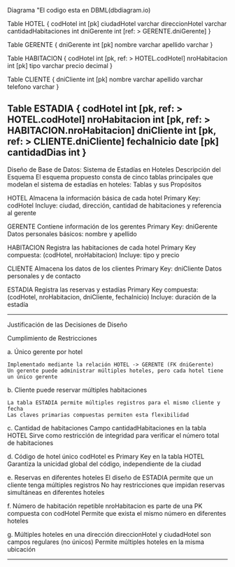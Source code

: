 Diagrama "El codigo esta en DBML(dbdiagram.io)

Table HOTEL {
  codHotel int [pk]
  ciudadHotel varchar
  direccionHotel varchar
  cantidadHabitaciones int
  dniGerente int [ref: > GERENTE.dniGerente]
}

Table GERENTE {
  dniGerente int [pk]
  nombre varchar
  apellido varchar
}

Table HABITACION {
  codHotel int [pk, ref: > HOTEL.codHotel]
  nroHabitacion int [pk]
  tipo varchar
  precio decimal
}

Table CLIENTE {
  dniCliente int [pk]
  nombre varchar
  apellido varchar
  telefono varchar
}

Table ESTADIA {
  codHotel int [pk, ref: > HOTEL.codHotel]
  nroHabitacion int [pk, ref: > HABITACION.nroHabitacion]
  dniCliente int [pk, ref: > CLIENTE.dniCliente]
  fechaInicio date [pk]
  cantidadDias int
}
--------------------------------------------------------------------------------------------------------
Diseño de Base de Datos: Sistema de Estadías en Hoteles
Descripción del Esquema
El esquema propuesto consta de cinco tablas principales que modelan el sistema de estadías en hoteles:
Tablas y sus Propósitos

HOTEL
    Almacena la información básica de cada hotel
    Primary Key: codHotel
    Incluye: ciudad, dirección, cantidad de habitaciones y referencia al gerente

GERENTE
    Contiene información de los gerentes
    Primary Key: dniGerente
    Datos personales básicos: nombre y apellido

HABITACION
    Registra las habitaciones de cada hotel
    Primary Key compuesta: (codHotel, nroHabitacion)
    Incluye: tipo y precio

CLIENTE
    Almacena los datos de los clientes
    Primary Key: dniCliente
    Datos personales y de contacto

ESTADIA
    Registra las reservas y estadías
    Primary Key compuesta: (codHotel, nroHabitacion, dniCliente, fechaInicio)
    Incluye: duración de la estadía

--------------------------------------------------------------------------------------------------------
Justificación de las Decisiones de Diseño

Cumplimiento de Restricciones

a. Único gerente por hotel

    Implementado mediante la relación HOTEL -> GERENTE (FK dniGerente)
    Un gerente puede administrar múltiples hoteles, pero cada hotel tiene un único gerente

b. Cliente puede reservar múltiples habitaciones

    La tabla ESTADIA permite múltiples registros para el mismo cliente y fecha
    Las claves primarias compuestas permiten esta flexibilidad

c. Cantidad de habitaciones
    Campo cantidadHabitaciones en la tabla HOTEL
    Sirve como restricción de integridad para verificar el número total de habitaciones

d. Código de hotel único
    codHotel es Primary Key en la tabla HOTEL
    Garantiza la unicidad global del código, independiente de la ciudad

e. Reservas en diferentes hoteles
    El diseño de ESTADIA permite que un cliente tenga múltiples registros
    No hay restricciones que impidan reservas simultáneas en diferentes hoteles

f. Número de habitación repetible
    nroHabitacion es parte de una PK compuesta con codHotel
    Permite que exista el mismo número en diferentes hoteles

g. Múltiples hoteles en una dirección
    direccionHotel y ciudadHotel son campos regulares (no únicos)
    Permite múltiples hoteles en la misma ubicación

----------------------------------------------------------------------------------------------------------------

